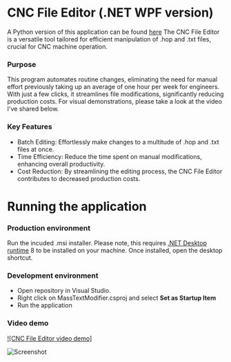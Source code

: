 # CNC File Editor (.NET WPF version)

A Python version of this application can be found [here](https://github.com/sebastian-meckovski/CNC-File-Editor-QT5)
The CNC File Editor is a versatile tool tailored for efficient 
manipulation of .hop and .txt files, crucial for CNC machine 
operation.

### Purpose
This program automates routine changes, eliminating the need for
manual effort previously taking up an average of one hour per 
week for engineers. With just a few clicks, it streamlines file 
modifications, significantly reducing production costs.  For visual
demonstrations, please take a look at the video I've shared below.

### Key Features
- Batch Editing: Effortlessly make changes to a multitude of .hop and .txt files at once.
- Time Efficiency: Reduce the time spent on manual modifications, enhancing overall productivity.
- Cost Reduction: By streamlining the editing process, the CNC File Editor contributes to decreased production costs.

# Running the application
### Production environment
Run the incuded .msi installer. Please note, this requires
[.NET Desktop runtime](https://dotnet.microsoft.com/en-us/download/dotnet/8.0) 8 to be installed on your machine. 
Once installed, open the desktop shortcut.

### Development environment
- Open repository in Visual Studio.
- Right click on MassTextModifier.csproj and select **Set as Startup Item**
- Run the application

### Video demo

[![CNC File Editor video demo]](https://github.com/sebastian-meckovski/CNC-File-Editor/assets/59857424/24dcc5b0-2cbf-4069-b7dc-6e00fbca7d11)

![Screenshot](https://github.com/sebastian-meckovski/CNC-File-Editor-QT5/assets/59857424/48f3dd41-d415-44c7-9510-bebb8dc5a11b)


  
